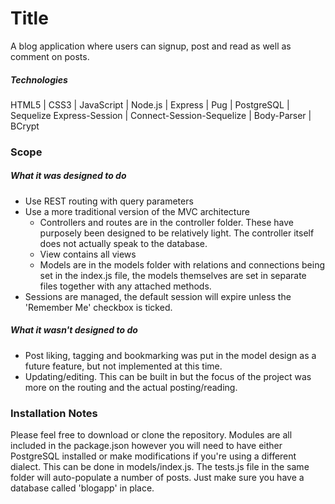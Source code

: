 # Title
A blog application where users can signup, post and read as well as comment on posts.

##### Technologies
HTML5 | CSS3 | JavaScript | Node.js | Express | Pug | PostgreSQL | Sequelize
Express-Session | Connect-Session-Sequelize | Body-Parser | BCrypt

### Scope
##### What it was designed to do
+ Use REST routing with query parameters
+ Use a more traditional version of the MVC architecture
    * Controllers and routes are in the controller folder. These have purposely been designed to be relatively light. The controller itself does not actually speak to the database.
    * View contains all views
    * Models are in the models folder with relations and connections being set in the index.js file, the models themselves are set in separate files together with any attached methods.
+ Sessions are managed, the default session will expire unless the 'Remember Me' checkbox is ticked.

##### What it wasn't designed to do
- Post liking, tagging and bookmarking was put in the model design as a future feature, but not implemented at this time.
- Updating/editing. This can be built in but the focus of the project was more on the routing and the actual posting/reading.

### Installation Notes
Please feel free to download or clone the repository. Modules are all included in the package.json however you will need to have either PostgreSQL installed or make modifications if you're using a different dialect. This can be done in models/index.js. The tests.js file in the same folder will auto-populate a number of posts. Just make sure you have a database called 'blogapp' in place.
